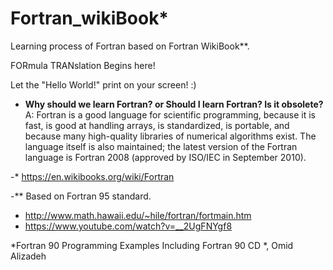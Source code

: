 # Fortran_wikiBook*
Learning process of Fortran based on Fortran WikiBook**.


FORmula TRANslation Begins here!

Let the "Hello World!" print on your screen!
:)

* **Why should we learn Fortran? or Should I learn Fortran? Is it obsolete?**
  A: Fortran is a good language for scientific programming, because it is fast, is good at handling arrays, is standardized, is portable, and because many high-quality libraries of numerical algorithms exist. The language itself is also maintained; the latest version of the Fortran language is Fortran 2008 (approved by ISO/IEC in September 2010).

-* https://en.wikibooks.org/wiki/Fortran

-** Based on Fortran 95 standard.
- http://www.math.hawaii.edu/~hile/fortran/fortmain.htm
- https://www.youtube.com/watch?v=__2UgFNYgf8

*Fortran 90 Programming Examples Including Fortran 90 CD *, Omid Alizadeh
